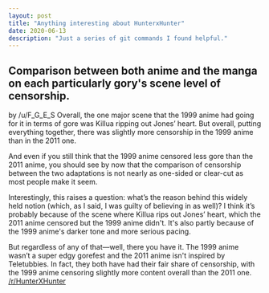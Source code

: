 ```yaml
---
layout: post
title: "Anything interesting about HunterxHunter"
date: 2020-06-13
description: "Just a series of git commands I found helpful."
---
```


## Comparison between both anime and the manga on each particularly gory's scene level of censorship.

by /u/F\_G\_E\_S
Overall, the one major scene that the 1999 anime had going for it in terms of gore was Killua ripping out Jones’ heart. But overall, putting everything together, there was slightly more censorship in the 1999 anime than in the 2011 one.

And even if you still think that the 1999 anime censored less gore than the 2011 anime, you should see by now that the comparison of censorship between the two adaptations is not nearly as one-sided or clear-cut as most people make it seem.

Interestingly, this raises a question: what’s the reason behind this widely held notion (which, as I said, I was guilty of believing in as well)? I think it’s probably because of the scene where Killua rips out Jones’ heart, which the 2011 anime censored but the 1999 anime didn't. It's also partly because of the 1999 anime's darker tone and more serious pacing.

But regardless of any of that—well, there you have it. The 1999 anime wasn’t a super edgy gorefest and the 2011 anime isn't inspired by Teletubbies. In fact, they both have had their fair share of censorship, with the 1999 anime censoring slightly more content overall than the 2011 one.
[/r/HunterXHunter](https://www.reddit.com/r/HunterXHunter/comments/1rxhwh/)
